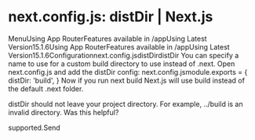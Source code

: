 # next.config.js: distDir | Next.js

<p>MenuUsing App RouterFeatures available in /appUsing Latest Version15.1.6Using App RouterFeatures available in /appUsing Latest Version15.1.6Configurationnext.config.jsdistDirdistDir
You can specify a name to use for a custom build directory to use instead of .next.
Open next.config.js and add the distDir config:
next.config.jsmodule.exports = {
distDir: 'build',
}
Now if you run next build Next.js will use build instead of the default .next folder.</p>
<p>distDir should not leave your project directory. For example, ../build is an invalid directory.
Was this helpful?</p>
<p>supported.Send</p>
